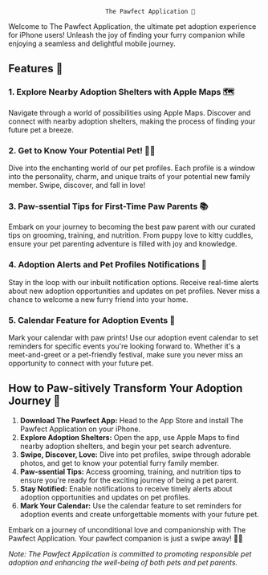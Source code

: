
                               The Pawfect Application 🐾

Welcome to The Pawfect Application, the ultimate pet adoption experience for iPhone users! Unleash the joy of finding your furry companion while enjoying a seamless and delightful mobile journey.

## Features 🌟

### 1. Explore Nearby Adoption Shelters with Apple Maps 🗺️
Navigate through a world of possibilities using Apple Maps. Discover and connect with nearby adoption shelters, making the process of finding your future pet a breeze.

### 2. Get to Know Your Potential Pet! 🐶🐱
Dive into the enchanting world of our pet profiles. Each profile is a window into the personality, charm, and unique traits of your potential new family member. Swipe, discover, and fall in love!

### 3. Paw-ssential Tips for First-Time Paw Parents 📚
Embark on your journey to becoming the best paw parent with our curated tips on grooming, training, and nutrition. From puppy love to kitty cuddles, ensure your pet parenting adventure is filled with joy and knowledge.

### 4. Adoption Alerts and Pet Profiles Notifications 🔔
Stay in the loop with our inbuilt notification options. Receive real-time alerts about new adoption opportunities and updates on pet profiles. Never miss a chance to welcome a new furry friend into your home.

### 5. Calendar Feature for Adoption Events 📅
Mark your calendar with paw prints! Use our adoption event calendar to set reminders for specific events you're looking forward to. Whether it's a meet-and-greet or a pet-friendly festival, make sure you never miss an opportunity to connect with your future pet.

## How to Paw-sitively Transform Your Adoption Journey 🐾

1. **Download The Pawfect App:** Head to the App Store and install The Pawfect Application on your iPhone.
2. **Explore Adoption Shelters:** Open the app, use Apple Maps to find nearby adoption shelters, and begin your pet search adventure.
3. **Swipe, Discover, Love:** Dive into pet profiles, swipe through adorable photos, and get to know your potential furry family member.
4. **Paw-ssential Tips:** Access grooming, training, and nutrition tips to ensure you're ready for the exciting journey of being a pet parent.
5. **Stay Notified:** Enable notifications to receive timely alerts about adoption opportunities and updates on pet profiles.
6. **Mark Your Calendar:** Use the calendar feature to set reminders for adoption events and create unforgettable moments with your future pet.

Embark on a journey of unconditional love and companionship with The Pawfect Application. Your pawfect companion is just a swipe away! 🌈🐾

*Note: The Pawfect Application is committed to promoting responsible pet adoption and enhancing the well-being of both pets and pet parents.*



